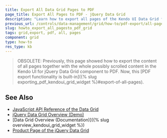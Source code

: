```yaml
---
title: Export All Data Grid Pages to PDF
page_title: Export All Pages to PDF - jQuery Data Grid
description: "Learn how to export all pages of the Kendo UI Data Grid for jQuery and their full data and visual content in a PDF file."
previous_url: /controls/data-management/grid/how-to/pdf-export/all-pages
slug: howto_export_all_pagesto_pdf_grid
tags: grid,export, pdf, all, pages
component: grid
type: how-to
res_type: kb
---
```


> OBSOLETE: Previously, this page showed how to export the content of all pages together with the whole possibly scrolled content in the Kendo UI for jQuery Data Grid component to PDF. Now, this [PDF export functionality is built-in]({% slug exporting_pdf_kendoui_grid_widget %}#export-of-all-pages).

## See Also

* [JavaScript API Reference of the Data Grid](/api/javascript/ui/grid)
* [jQuery Data Grid Overview (Demo)](https://demos.telerik.com/kendo-ui/grid/index)
* [Data Grid Overview (Documentation)]({% slug overview_kendoui_grid_widget %})
* [Product Page of the jQuery Data Grid](https://www.telerik.com/kendo-jquery-ui/data-grid-(table))
